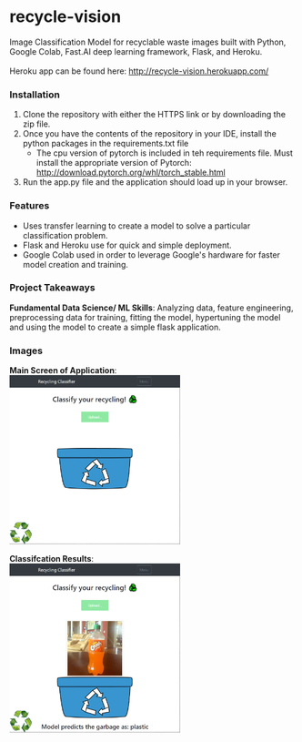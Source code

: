 # recycle-vision
Image Classification Model for recyclable waste images built with Python, Google Colab, Fast.AI deep learning framework, Flask, and Heroku.
<br><br>
Heroku app can be found here: http://recycle-vision.herokuapp.com/
### Installation
1. Clone the repository with either the HTTPS link or by downloading the zip file.
2. Once you have the contents of the repository in your IDE, install the python packages in the requirements.txt file
    * The cpu version of pytorch is included in teh requirements file. Must install the appropriate version of Pytorch: http://download.pytorch.org/whl/torch_stable.html
3. Run the app.py file and the application should load up in your browser.

### Features
* Uses transfer learning to create a model to solve a particular classification problem.
* Flask and Heroku use for quick and simple deployment.
* Google Colab used in order to leverage Google's hardware for faster model creation and training.

### Project Takeaways
**Fundamental Data Science/ ML Skills**: Analyzing data, feature engineering, preprocessing data for training, fitting the model, hypertuning the model and using the model to create a simple flask application.

### Images
**Main Screen of Application**:<br>
<img src="static/images/MainScreen.png" width=300 align=center>
<br><br>
**Classifcation Results**:<br>
<img src="static/images/Prediction.png" width=300 align=center>
